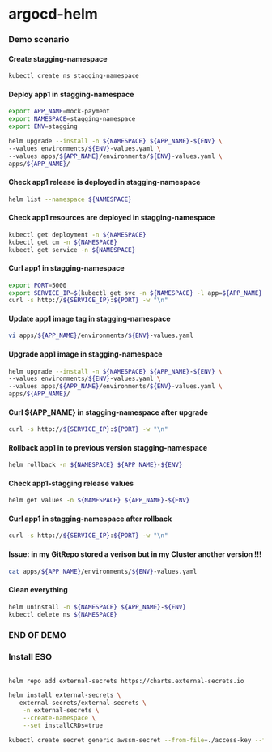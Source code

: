 # argocd-helm



### Demo scenario

#### Create stagging-namespace

```bash
kubectl create ns stagging-namespace
```

#### Deploy app1 in stagging-namespace

```bash
export APP_NAME=mock-payment
export NAMESPACE=stagging-namespace
export ENV=stagging
```

```bash
helm upgrade --install -n ${NAMESPACE} ${APP_NAME}-${ENV} \
--values environments/${ENV}-values.yaml \
--values apps/${APP_NAME}/environments/${ENV}-values.yaml \
apps/${APP_NAME}/
```
#### Check app1 release is deployed in stagging-namespace

```bash
helm list --namespace ${NAMESPACE}
```

#### Check app1 resources are deployed in stagging-namespace

```bash
kubectl get deployment -n ${NAMESPACE}
kubectl get cm -n ${NAMESPACE}
kubectl get service -n ${NAMESPACE}

```

#### Curl app1 in stagging-namespace

```bash
export PORT=5000
export SERVICE_IP=$(kubectl get svc -n ${NAMESPACE} -l app=${APP_NAME} -ojsonpath='{.items[0].spec.clusterIP}')
curl -s http://${SERVICE_IP}:${PORT} -w "\n"
```


#### Update app1 image tag in stagging-namespace

```bash
vi apps/${APP_NAME}/environments/${ENV}-values.yaml
```

#### Upgrade app1 image in stagging-namespace

```bash
helm upgrade --install -n ${NAMESPACE} ${APP_NAME}-${ENV} \
--values environments/${ENV}-values.yaml \
--values apps/${APP_NAME}/environments/${ENV}-values.yaml \
apps/${APP_NAME}/
```

#### Curl ${APP_NAME} in stagging-namespace after upgrade

```bash
curl -s http://${SERVICE_IP}:${PORT} -w "\n"
```

#### Rollback app1 in to previous version stagging-namespace

```bash
helm rollback -n ${NAMESPACE} ${APP_NAME}-${ENV}
```

#### Check app1-stagging release values

```bash
helm get values -n ${NAMESPACE} ${APP_NAME}-${ENV}
```

#### Curl app1 in stagging-namespace after rollback

```bash
curl -s http://${SERVICE_IP}:${PORT} -w "\n"
```

#### Issue: in my GitRepo stored a verison but in my Cluster another version !!!

```bash
cat apps/${APP_NAME}/environments/${ENV}-values.yaml
```

#### Clean everything

```bash
helm uninstall -n ${NAMESPACE} ${APP_NAME}-${ENV}
kubectl delete ns ${NAMESPACE}
```

### END OF DEMO

### Install ESO

```bash

helm repo add external-secrets https://charts.external-secrets.io

helm install external-secrets \
   external-secrets/external-secrets \
    -n external-secrets \
    --create-namespace \
    --set installCRDs=true

kubectl create secret generic awssm-secret --from-file=./access-key --from-file=./secret-access-key -n prod-namespace

```